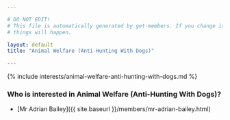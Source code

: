 ```yaml
---

# DO NOT EDIT!
# This file is automatically generated by get-members. If you change it, bad
# things will happen.

layout: default
title: "Animal Welfare (Anti-Hunting With Dogs)"

---
```


{% include interests/animal-welfare-anti-hunting-with-dogs.md %}

### Who is interested in Animal Welfare (Anti-Hunting With Dogs)?


* [Mr Adrian Bailey]({{ site.baseurl }}/members/mr-adrian-bailey.html)
